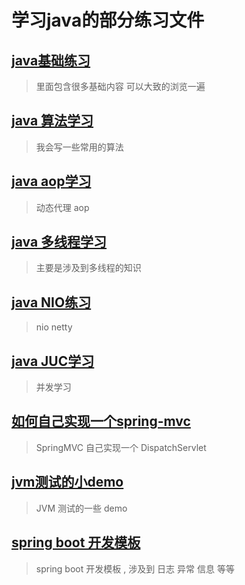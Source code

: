 #  学习java的部分练习文件

## [java基础练习](./JavaSeBasics)
>  里面包含很多基础内容 可以大致的浏览一遍

## [java 算法学习](./java-arithmetic)
>   我会写一些常用的算法

## [java aop学习](/java-aop)
>   动态代理 aop

## [java 多线程学习](./java-Thread)
>   主要是涉及到多线程的知识

## [java NIO练习](./java-nio)
>   nio netty

## [java JUC学习](./javase-juc)
>   并发学习

## [如何自己实现一个spring-mvc](./javaee-mvc)
>   SpringMVC 自己实现一个 DispatchServlet

## [jvm测试的小demo](./java-jvm-optimize)
>  JVM 测试的一些 demo



## [spring boot 开发模板](./javaee-springboot)

> spring boot 开发模板 , 涉及到 日志 异常 信息  等等 

